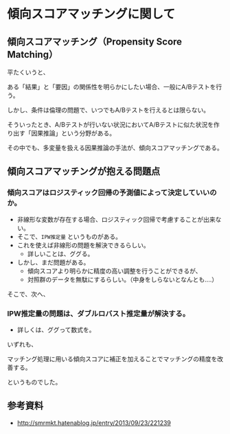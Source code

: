 # 傾向スコアマッチングに関して

## 傾向スコアマッチング（Propensity Score Matching）
平たくいうと、

ある「結果」と「要因」の関係性を明らかにしたい場合、一般にA/Bテストを行う。

しかし、条件は倫理の問題で、いつでもA/Bテストを行えるとは限らない。

そういったとき、A/Bテストが行いない状況においてA/Bテストに似た状況を作り出す「因果推論」という分野がある。

その中でも、多変量を扱える因果推論の手法が、傾向スコアマッチングである。



## 傾向スコアマッチングが抱える問題点
### 傾向スコアはロジスティック回帰の予測値によって決定していいのか。
- 非線形な変数が存在する場合、ロジスティック回帰で考慮することが出来ない。
- そこで、`IPW推定量` というものがある。
- これを使えば非線形の問題を解決できるらしい。
  - 詳しいことは、ググる。
- しかし、まだ問題がある。
  - 傾向スコアより明らかに精度の高い調整を行うことができるが、
  - 対照群のデータを無駄にするらしい。（中身をしらないとなんとも....）

そこで、次へ、

### IPW推定量の問題は、ダブルロバスト推定量が解決する。
- 詳しくは、ググって数式を。

いずれも、

マッチング処理に用いる傾向スコアに補正を加えることでマッチングの精度を改善する。

というものでした。


## 参考資料
- http://smrmkt.hatenablog.jp/entry/2013/09/23/221239

